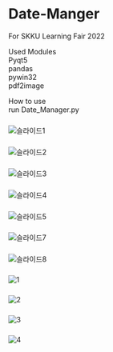# Date-Manger
For SKKU Learning Fair 2022

Used Modules  
      Pyqt5  
      pandas  
      pywin32  
      pdf2image  
  
How to use  
      run Date_Manager.py  
  
  
###  
![슬라이드1](https://user-images.githubusercontent.com/66107858/202836860-16334a4c-4337-4c5b-bfb2-5ad339126182.PNG)  
###  
![슬라이드2](https://user-images.githubusercontent.com/66107858/202836863-cc9d3994-ab5b-4b71-a5e9-864663feb675.PNG)  
###  
![슬라이드3](https://user-images.githubusercontent.com/66107858/202836864-6e8925c0-4bfb-4d82-954f-ed4487607867.PNG)  
###  
![슬라이드4](https://user-images.githubusercontent.com/66107858/202836865-61d5c0c6-8791-4ba0-bde3-b8e7dd9b7ba3.PNG)  
###  
![슬라이드5](https://user-images.githubusercontent.com/66107858/202836866-bdc44aba-478d-44a1-893c-1569a167c9ab.PNG)  
###  
![슬라이드7](https://user-images.githubusercontent.com/66107858/202836870-3dc06093-e4ca-4a69-a493-941b100c5ee8.PNG)  
###  
![슬라이드8](https://user-images.githubusercontent.com/66107858/202836872-8e9b7643-f197-4a70-876a-5806052fa70d.PNG)  
  
###  
![1](https://user-images.githubusercontent.com/66107858/202836988-33b614d0-2ceb-4489-9811-d6f31787be62.png)  
###  
![2](https://user-images.githubusercontent.com/66107858/202836989-83b7d231-1bbc-4d46-a2c6-377200ad3b74.png)  
###  
![3](https://user-images.githubusercontent.com/66107858/202836990-5115c553-523d-4446-9936-9d4cd509f7bc.png)  
###  
![4](https://user-images.githubusercontent.com/66107858/202836993-e7565fe9-9249-4b7d-b3d6-dbfaaa030274.png)  
